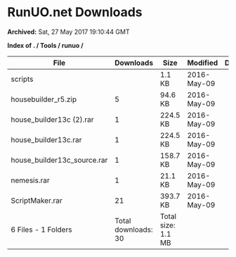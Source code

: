 # RunUO.net Downloads #

**Archived:** Sat, 27 May 2017 19:10:44 GMT

**Index of . / Tools / runuo /**

| File |Downloads |Size |Modified |Description |
| ---- |  ---- |  ---- |  ---- |  ---- |
| scripts | |1.1 KB |2016-May-09 | |
| housebuilder_r5.zip |5 |94.6 KB |2016-May-09 | |
| house_builder13c (2).rar |1 |224.5 KB |2016-May-09 | |
| house_builder13c.rar |1 |224.5 KB |2016-May-09 | |
| house_builder13c_source.rar |1 |158.7 KB |2016-May-09 | |
| nemesis.rar |1 |21.1 KB |2016-May-09 | |
| ScriptMaker.rar |21 |393.7 KB |2016-May-09 | |
| 6 Files - 1 Folders |Total downloads: 30 |Total size: 1.1 MB | | |
